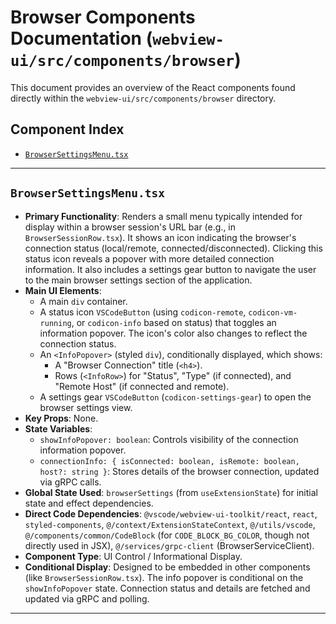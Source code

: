 # Browser Components Documentation (`webview-ui/src/components/browser`)

This document provides an overview of the React components found directly within the `webview-ui/src/components/browser` directory.

## Component Index

*   [`BrowserSettingsMenu.tsx`](#browsersettingsmenutsx)

---

## `BrowserSettingsMenu.tsx`

*   **Primary Functionality**: Renders a small menu typically intended for display within a browser session's URL bar (e.g., in `BrowserSessionRow.tsx`). It shows an icon indicating the browser's connection status (local/remote, connected/disconnected). Clicking this status icon reveals a popover with more detailed connection information. It also includes a settings gear button to navigate the user to the main browser settings section of the application.
*   **Main UI Elements**:
    *   A main `div` container.
    *   A status icon `VSCodeButton` (using `codicon-remote`, `codicon-vm-running`, or `codicon-info` based on status) that toggles an information popover. The icon's color also changes to reflect the connection status.
    *   An `<InfoPopover>` (styled `div`), conditionally displayed, which shows:
        *   A "Browser Connection" title (`<h4>`).
        *   Rows (`<InfoRow>`) for "Status", "Type" (if connected), and "Remote Host" (if connected and remote).
    *   A settings gear `VSCodeButton` (`codicon-settings-gear`) to open the browser settings view.
*   **Key Props**: None.
*   **State Variables**:
    *   `showInfoPopover: boolean`: Controls visibility of the connection information popover.
    *   `connectionInfo: { isConnected: boolean, isRemote: boolean, host?: string }`: Stores details of the browser connection, updated via gRPC calls.
*   **Global State Used**: `browserSettings` (from `useExtensionState`) for initial state and effect dependencies.
*   **Direct Code Dependencies**: `@vscode/webview-ui-toolkit/react`, `react`, `styled-components`, `@/context/ExtensionStateContext`, `@/utils/vscode`, `@/components/common/CodeBlock` (for `CODE_BLOCK_BG_COLOR`, though not directly used in JSX), `@/services/grpc-client` (BrowserServiceClient).
*   **Component Type**: UI Control / Informational Display.
*   **Conditional Display**: Designed to be embedded in other components (like `BrowserSessionRow.tsx`). The info popover is conditional on the `showInfoPopover` state. Connection status and details are fetched and updated via gRPC and polling.
---
